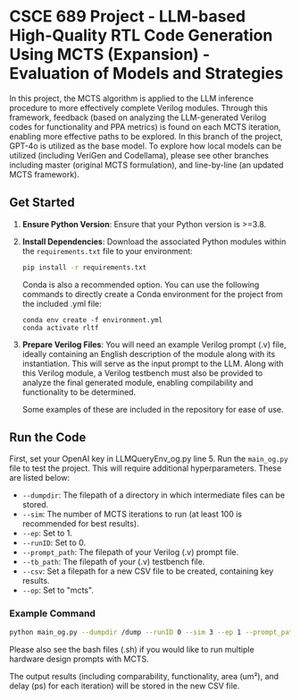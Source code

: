 # CSCE 689 Project - LLM-based High-Quality RTL Code Generation Using MCTS (Expansion) - Evaluation of Models and Strategies

In this project, the MCTS algorithm is applied to the LLM inference procedure to more effectively complete Verilog modules. Through this framework, feedback (based on analyzing the LLM-generated Verilog codes for functionality and PPA metrics) is found on each MCTS iteration, enabling more effective paths to be explored. In this branch of the project, GPT-4o is utilized as the base model. To explore how local models can be utilized (including VeriGen and Codellama), please see other branches including master (original MCTS formulation), and line-by-line (an updated MCTS framework).

## Get Started

1. **Ensure Python Version**: Ensure that your Python version is >=3.8.
2. **Install Dependencies**: Download the associated Python modules within the `requirements.txt` file to your environment:
   ```bash
   pip install -r requirements.txt
   ```

   Conda is also a recommended option. You can use the following commands to directly create a Conda environment for the project from the included .yml file:
   ```
   conda env create -f environment.yml
   conda activate rltf
   ```
4. **Prepare Verilog Files**: You will need an example Verilog prompt (.v) file, ideally containing an English description of the module along with its instantiation. This will serve as the input prompt to the LLM. Along with this Verilog module, a Verilog testbench must also be provided to analyze the final generated module, enabling compilability and functionality to be determined.

   Some examples of these are included in the repository for ease of use.

## Run the Code
First, set your OpenAI key in LLMQueryEnv_og.py line 5.
Run the `main_og.py` file to test the project. This will require additional hyperparameters. These are listed below:

- `--dumpdir`: The filepath of a directory in which intermediate files can be stored.
- `--sim`: The number of MCTS iterations to run (at least 100 is recommended for best results).
- `--ep`: Set to 1.
- `--runID`: Set to 0.
- `--prompt_path`: The filepath of your Verilog (.v) prompt file.
- `--tb_path`: The filepath of your (.v) testbench file.
- `--csv`: Set a filepath for a new CSV file to be created, containing key results.
- `--op`: Set to "mcts".

### Example Command

```bash
python main_og.py --dumpdir /dump --runID 0 --sim 3 --ep 1 --prompt_path /prompt_tb_files/adders/prompt1_adder_16.v --tb_path /prompt_tb_files/adders/tb_adder_16.v --csv /results/file_name.csv --op MCTS
```

Please also see the bash files (.sh) if you would like to run multiple hardware design prompts with MCTS.

The output results (including comparability, functionality, area (um²), and delay (ps) for each iteration) will be stored in the new CSV file.
